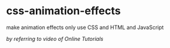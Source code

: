 # css-animation-effects
make animation effects only use CSS and HTML and JavaScript


_by referring to video of Online Tutorials_
